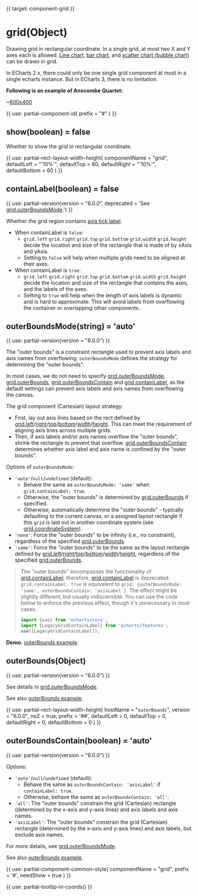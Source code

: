 
{{ target: component-grid }}

# grid(Object)

Drawing grid in rectangular coordinate. In a single grid, at most two X and Y axes each is allowed. [Line chart](~series-line), [bar chart](~series-bar), and [scatter chart (bubble chart)](~series-scatter) can be drawn in grid.

In ECharts 2.x, there could only be one single grid component at most in a single echarts instance. But in ECharts 3, there is no limitation.

**Following is an example of Anscombe Quartet:**

~[600x400](${galleryViewPath}scatter-anscombe-quartet&edit=1&reset=1)

{{ use: partial-component-id(
    prefix = "#"
) }}

## show(boolean) = false

<ExampleUIControlBoolean default="false" />

Whether to show the grid in rectangular coordinate.

{{ use: partial-rect-layout-width-height(
    componentName = "grid",
    defaultLeft = "'10%'",
    defaultTop = 60,
    defaultRight = "'10%'",
    defaultBottom = 60
) }}

## containLabel(boolean) = false
<ExampleUIControlBoolean default="false" />

{{ use: partial-version(version = "6.0.0", deprecated = 'See [grid.outerBoundsMode](~grid.outerBoundsMode).') }}

Whether the grid region contains [axis tick label](~yAxis.axisLabel).

+ When containLabel is `false`:
    + `grid.left` `grid.right` `grid.top` `grid.bottom` `grid.width` `grid.height` decide the location and size of the rectangle that is made of by xAxis and yAxis.
    + Setting to `false` will help when multiple grids need to be aligned at their axes.
+ When containLabel is `true`:
    + `grid.left` `grid.right` `grid.top` `grid.bottom` `grid.width` `grid.height` decide the location and size of the rectangle that contains the axes, and the labels of the axes.
    + Setting to `true` will help when the length of axis labels is dynamic and is hard to approximate. This will avoid labels from overflowing the container or overlapping other components.

## outerBoundsMode(string) = 'auto'
{{ use: partial-version(version = "6.0.0") }}

The "outer bounds" is a constraint rectangle used to prevent axis labels and axis names from overflowing. `outerBoundsMode` defines the strategy for determining the "outer bounds".

In most cases, we do not need to specify [grid.outerBoundsMode](~grid.outerBoundsMode), [grid.outerBounds](~grid.outerBounds), [grid.outerBoundsContain](~grid.outerBoundsContain) and [grid.containLabel](~grid.containLabel), as the default settings can prevent axis labels and axis names from overflowing the canvas.

The grid component (Cartesian) layout strategy:
+ First, lay out axis lines based on the rect defined by [grid.left](~grid.left)/[right](~grid.right)/[top](~grid.top)/[bottom](~grid.bottom)/[width](~grid.width)/[height](~grid.height). This can meet the requirement of aligning axis lines across multiple grids.
+ Then, if axis labels and/or axis names overflow the "outer bounds", shrink the rectangle to prevent that overflow. [grid.outerBoundsContain](~grid.outerBoundsContain) determines whether axis label and axis name is confined by the "outer bounds".

Options of `outerBoundsMode`:
- `'auto'`/`null`/`undefined` (default):
    - Behave the same as `outerBoundsMode: 'same'` when `grid.containLabel: true`.
    - Otherwise, the "outer bounds" is determined by [grid.outerBounds](~grid.outerBounds) if specified.
    - Otherwise, automatically determine the "outer bounds" - typically defaulting to the current canvas, or a assigned layout rectangle if this `grid` is laid out in another coordinate system (see [grid.coordinateSystem](~grid.coordinateSystem)).
- `'none'`: Force the "outer bounds" to be infinity (i.e., no constraint), regardless of the specified [grid.outerBounds](~grid.outerBounds).
- `'same'`: Force the "outer bounds" to be the same as the layout rectangle defined by [grid.left](~grid.left)/[right](~grid.right)/[top](~grid.top)/[bottom](~grid.bottom)/[width](~grid.width)/[height](~grid.height), regardless of the specified [grid.outerBounds](~grid.outerBounds).

> The "outer bounds" encompasses the functionality of [grid.containLabel](~grid.containLabel); therefore, [grid.containLabel](~grid.containLabel) is deprecated. `grid.containLabel: true` is equivalent to `grid: {outerBoundsMode: 'same', outerBoundsContain: 'axisLabel'}`.
> The effect might be slightly different, but usually indiscernible. You can use the code below to enforce the previous effect, though it's unnecessary in most cases.
> ```js
> import {use} from 'echarts/core';
> import {LegacyGridContainLabel} from 'echarts/features';
> use([LegacyGridContainLabel]);
> ```

**Demo**: [outerBounds example](${galleryEditorPath}doc-example/grid-outerBounds&edit=1&reset=1).


## outerBounds(Object)
{{ use: partial-version(version = "6.0.0") }}

See details in [grid.outerBoundsMode](~grid.outerBoundsMode).

See also [outerBounds example](${galleryEditorPath}doc-example/grid-outerBounds&edit=1&reset=1).

{{ use: partial-rect-layout-width-height(
    hostName = "`outerBounds`",
    version = "6.0.0",
    noZ = true,
    prefix = '##',
    defaultLeft = 0,
    defaultTop = 0,
    defaultRight = 0,
    defaultBottom = 0
) }}

## outerBoundsContain(boolean) = 'auto'
{{ use: partial-version(version = "6.0.0") }}

Options:
- `'auto'`/`null`/`undefined` (default):
    - Behave the same as `outerBoundsContain: 'axisLabel'` if `containLabel: true`.
    - Otherwise, behave the same as `outerBoundsContain: 'all'`.
- `'all'`: The "outer bounds" constrain the grid (Cartesian) rectangle (determined by the x-axis and y-axis lines) and axis labels and axis names.
- `'axisLabel'`: The "outer bounds" constrain the grid (Cartesian) rectangle (determined by the x-axis and y-axis lines) and axis labels, but exclude axis names.

For more details, see [grid.outerBoundsMode](~grid.outerBoundsMode).

See also [outerBounds example](${galleryEditorPath}doc-example/grid-outerBounds&edit=1&reset=1).


{{ use: partial-component-common-style(
    componentName = "grid",
    prefix = '#',
    needShow = true
) }}

{{ use: partial-tooltip-in-coords() }}

